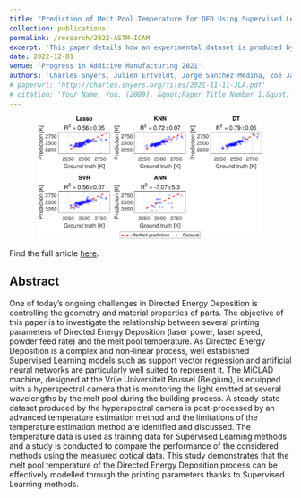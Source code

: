 ```yaml
---
title: "Prediction of Melt Pool Temperature for DED Using Supervised Learning Methods on Optical Measurement Data"
collection: publications
permalink: /research/2022-ASTM-ICAM
excerpt: 'This paper details how an experimental dataset is produced by temperature estimation during the Directed Energy Deposition of 316L stainless steel. The temperature data is used as training data for supervised-learning methods, and a study is conducted to compare the performance of the considered methods using the measured optical data.'
date: 2022-12-01
venue: 'Progress in Additive Manufacturing 2021'
authors: 'Charles Snyers, Julien Ertveldt, Jorge Sanchez-Medina, Zoé Jardon and Jan Helsen'
# paperurl: 'http://charles.snyers.org/files/2021-11-11-JLA.pdf'
# citation: 'Your Name, You. (2009). &quot;Paper Title Number 1.&quot; <i>Journal 1</i>. 1(1).'
---
```

<p align="center">
  <img src="/images/2022-ASTM-ICAM_regressionplots.pdf" width=400/>
</p>

Find the full article [here](https://charles.snyers.org/files/2022-12-01-ASTM-ICAM.pdf).

## Abstract
One of today’s ongoing challenges in Directed Energy Deposition is controlling the geometry and material properties of parts. The objective of this paper is to investigate the relationship between several printing parameters of Directed Energy Deposition (laser power, laser speed, powder feed rate) and the melt pool temperature. As Directed Energy Deposition is a complex and non-linear process, well established Supervised Learning models such as support vector regression and artificial neural networks are particularly well suited to represent it. The MiCLAD machine, designed at the Vrije Universiteit Brussel (Belgium), is equipped with a hyperspectral camera that is monitoring the light emitted at several wavelengths by the melt pool during the building process. A steady-state dataset produced by the hyperspectral camera is post-processed by an advanced temperature estimation method and the limitations of the temperature estimation method are identified and discussed. The temperature data is used as training data for Supervised Learning methods and a study is conducted to compare the performance of the considered methods using the measured optical data. This study demonstrates that the melt pool temperature of the Directed Energy Deposition process can be effectively modelled through the printing parameters thanks to Supervised Learning methods.

<!-- ## Copyright
This article may be downloaded for personal use only. Any other use requires prior permission of the author and AIP Publishing. This article appeared in the Journal of Laser Applications 33, 042052 (2021) and may be found at [https://doi.org/10.2351/7.0000526](https://doi.org/10.2351/7.0000526). -->

<!-- ![Artifical in-situ monitoring data](/images/fakeImageComparison.png){:height="50%" width="50%"} -->
<!-- [Download paper here](http://academicpages.github.io/files/paper1.pdf) -->
<!-- Recommended citation: Your Name, You. (2009). "Paper Title Number 1." <i>Journal 1</i>. 1(1). -->